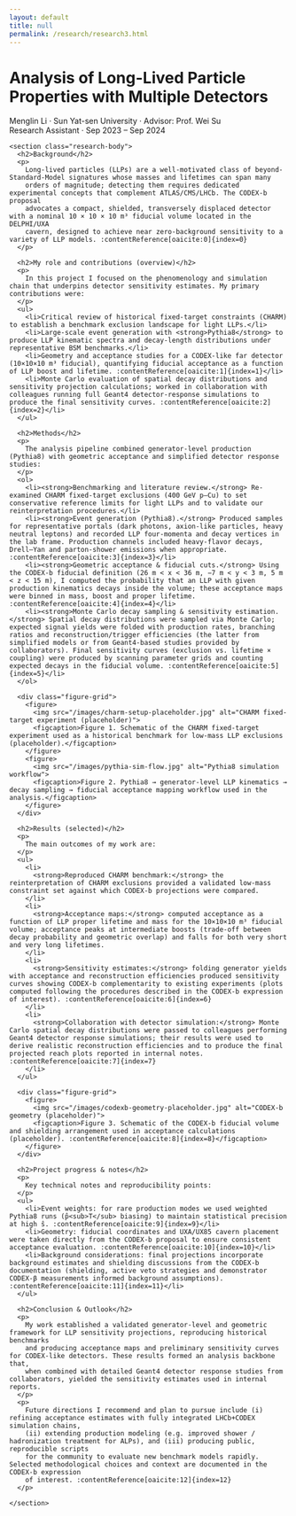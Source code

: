 ```yaml
---
layout: default
title: null
permalink: /research/research3.html
---
```


<html lang="en">
<head>
  <meta charset="UTF-8">
  <title>Analysis of Long-Lived Particle Properties with Multiple Detectors</title>
  <link rel="stylesheet" href="research.css">
  <!-- MathJax (only needed if you add equations) -->
  <script src="https://polyfill.io/v3/polyfill.min.js?features=es6"></script>
  <script id="MathJax-script" async
    src="https://cdn.jsdelivr.net/npm/mathjax@3/es5/tex-mml-chtml.js">
  </script>
</head>
<body>
<div id="research-detail">
  <div class="content-card">
    <h1 class="page__title">
      Analysis of Long-Lived Particle Properties with Multiple Detectors
    </h1>
    <p class="meta">
      Menglin Li · Sun Yat-sen University · Advisor: Prof. Wei Su<br>
      Research Assistant · Sep 2023 – Sep 2024
    </p>

    <section class="research-body">
      <h2>Background</h2>
      <p>
        Long-lived particles (LLPs) are a well-motivated class of beyond-Standard-Model signatures whose masses and lifetimes can span many
        orders of magnitude; detecting them requires dedicated experimental concepts that complement ATLAS/CMS/LHCb. The CODEX-b proposal
        advocates a compact, shielded, transversely displaced detector with a nominal 10 × 10 × 10 m³ fiducial volume located in the DELPHI/UXA
        cavern, designed to achieve near zero-background sensitivity to a variety of LLP models. :contentReference[oaicite:0]{index=0}
      </p>

      <h2>My role and contributions (overview)</h2>
      <p>
        In this project I focused on the phenomenology and simulation chain that underpins detector sensitivity estimates. My primary contributions were:
      </p>
      <ul>
        <li>Critical review of historical fixed-target constraints (CHARM) to establish a benchmark exclusion landscape for light LLPs.</li>
        <li>Large-scale event generation with <strong>Pythia8</strong> to produce LLP kinematic spectra and decay-length distributions under representative BSM benchmarks.</li>
        <li>Geometry and acceptance studies for a CODEX-like far detector (10×10×10 m³ fiducial), quantifying fiducial acceptance as a function of LLP boost and lifetime. :contentReference[oaicite:1]{index=1}</li>
        <li>Monte Carlo evaluation of spatial decay distributions and sensitivity projection calculations; worked in collaboration with colleagues running full Geant4 detector-response simulations to produce the final sensitivity curves. :contentReference[oaicite:2]{index=2}</li>
      </ul>

      <h2>Methods</h2>
      <p>
        The analysis pipeline combined generator-level production (Pythia8) with geometric acceptance and simplified detector response studies:
      </p>
      <ol>
        <li><strong>Benchmarking and literature review.</strong> Re-examined CHARM fixed-target exclusions (400 GeV p–Cu) to set conservative reference limits for light LLPs and to validate our reinterpretation procedures.</li>
        <li><strong>Event generation (Pythia8).</strong> Produced samples for representative portals (dark photons, axion-like particles, heavy neutral leptons) and recorded LLP four-momenta and decay vertices in the lab frame. Production channels included heavy-flavor decays, Drell–Yan and parton-shower emissions when appropriate. :contentReference[oaicite:3]{index=3}</li>
        <li><strong>Geometric acceptance & fiducial cuts.</strong> Using the CODEX-b fiducial definition (26 m < x < 36 m, −7 m < y < 3 m, 5 m < z < 15 m), I computed the probability that an LLP with given production kinematics decays inside the volume; these acceptance maps were binned in mass, boost and proper lifetime. :contentReference[oaicite:4]{index=4}</li>
        <li><strong>Monte Carlo decay sampling & sensitivity estimation.</strong> Spatial decay distributions were sampled via Monte Carlo; expected signal yields were folded with production rates, branching ratios and reconstruction/trigger efficiencies (the latter from simplified models or from Geant4-based studies provided by collaborators). Final sensitivity curves (exclusion vs. lifetime × coupling) were produced by scanning parameter grids and counting expected decays in the fiducial volume. :contentReference[oaicite:5]{index=5}</li>
      </ol>

      <div class="figure-grid">
        <figure>
          <img src="/images/charm-setup-placeholder.jpg" alt="CHARM fixed-target experiment (placeholder)">
          <figcaption>Figure 1. Schematic of the CHARM fixed-target experiment used as a historical benchmark for low-mass LLP exclusions (placeholder).</figcaption>
        </figure>
        <figure>
          <img src="/images/pythia-sim-flow.jpg" alt="Pythia8 simulation workflow">
          <figcaption>Figure 2. Pythia8 → generator-level LLP kinematics → decay sampling → fiducial acceptance mapping workflow used in the analysis.</figcaption>
        </figure>
      </div>

      <h2>Results (selected)</h2>
      <p>
        The main outcomes of my work are:
      </p>
      <ul>
        <li>
          <strong>Reproduced CHARM benchmark:</strong> the reinterpretation of CHARM exclusions provided a validated low-mass constraint set against which CODEX-b projections were compared.
        </li>
        <li>
          <strong>Acceptance maps:</strong> computed acceptance as a function of LLP proper lifetime and mass for the 10×10×10 m³ fiducial volume; acceptance peaks at intermediate boosts (trade-off between decay probability and geometric overlap) and falls for both very short and very long lifetimes.
        </li>
        <li>
          <strong>Sensitivity estimates:</strong> folding generator yields with acceptance and reconstruction efficiencies produced sensitivity curves showing CODEX-b complementarity to existing experiments (plots computed following the procedures described in the CODEX-b expression of interest). :contentReference[oaicite:6]{index=6}
        </li>
        <li>
          <strong>Collaboration with detector simulation:</strong> Monte Carlo spatial decay distributions were passed to colleagues performing Geant4 detector response simulations; their results were used to derive realistic reconstruction efficiencies and to produce the final projected reach plots reported in internal notes. :contentReference[oaicite:7]{index=7}
        </li>
      </ul>

      <div class="figure-grid">
        <figure>
          <img src="/images/codexb-geometry-placeholder.jpg" alt="CODEX-b geometry (placeholder)">
          <figcaption>Figure 3. Schematic of the CODEX-b fiducial volume and shielding arrangement used in acceptance calculations (placeholder). :contentReference[oaicite:8]{index=8}</figcaption>
        </figure>
      </div>

      <h2>Project progress & notes</h2>
      <p>
        Key technical notes and reproducibility points:
      </p>
      <ul>
        <li>Event weights: for rare production modes we used weighted Pythia8 runs (p̂<sub>T</sub> biasing) to maintain statistical precision at high ŝ. :contentReference[oaicite:9]{index=9}</li>
        <li>Geometry: fiducial coordinates and UXA/UX85 cavern placement were taken directly from the CODEX-b proposal to ensure consistent acceptance evaluation. :contentReference[oaicite:10]{index=10}</li>
        <li>Background considerations: final projections incorporate background estimates and shielding discussions from the CODEX-b documentation (shielding, active veto strategies and demonstrator CODEX-β measurements informed background assumptions). :contentReference[oaicite:11]{index=11}</li>
      </ul>

      <h2>Conclusion & Outlook</h2>
      <p>
        My work established a validated generator-level and geometric framework for LLP sensitivity projections, reproducing historical benchmarks
        and producing acceptance maps and preliminary sensitivity curves for CODEX-like detectors. These results formed an analysis backbone that,
        when combined with detailed Geant4 detector response studies from collaborators, yielded the sensitivity estimates used in internal reports.
      </p>
      <p>
        Future directions I recommend and plan to pursue include (i) refining acceptance estimates with fully integrated LHCb+CODEX simulation chains,
        (ii) extending production modeling (e.g. improved shower / hadronization treatment for ALPs), and (iii) producing public, reproducible scripts
        for the community to evaluate new benchmark models rapidly. Selected methodological choices and context are documented in the CODEX-b expression
        of interest. :contentReference[oaicite:12]{index=12}
      </p>

    </section>
  </div>
</div>
</body>
</html>
